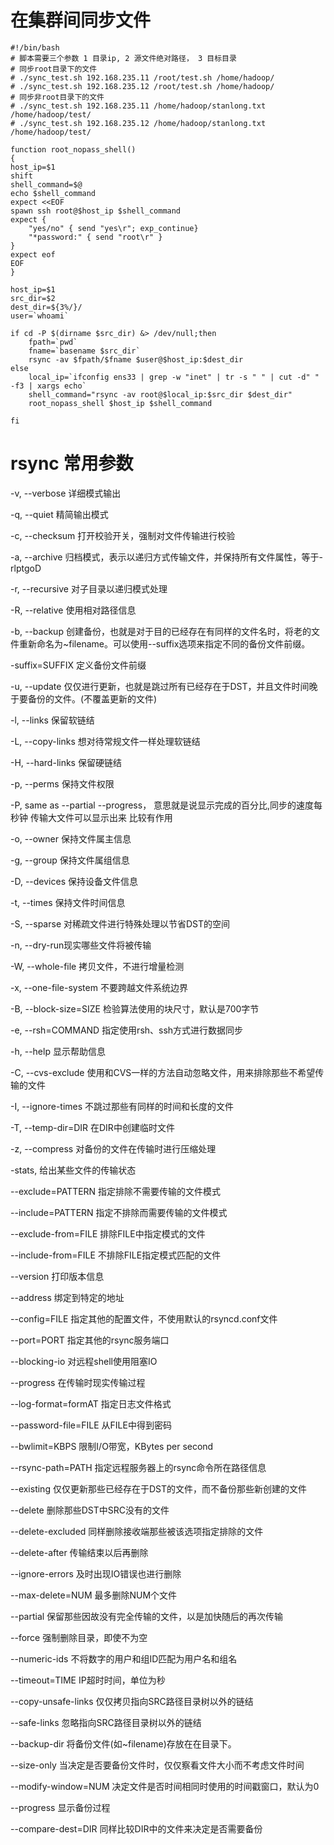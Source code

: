 # 在集群间同步文件

```shell
#!/bin/bash
# 脚本需要三个参数 1 目录ip, 2 源文件绝对路径， 3 目标目录
# 同步root目录下的文件
# ./sync_test.sh 192.168.235.11 /root/test.sh /home/hadoop/
# ./sync_test.sh 192.168.235.12 /root/test.sh /home/hadoop/
# 同步非root目录下的文件
# ./sync_test.sh 192.168.235.11 /home/hadoop/stanlong.txt /home/hadoop/test/
# ./sync_test.sh 192.168.235.12 /home/hadoop/stanlong.txt /home/hadoop/test/

function root_nopass_shell()
{
host_ip=$1
shift
shell_command=$@
echo $shell_command
expect <<EOF 
spawn ssh root@$host_ip $shell_command
expect {
    "yes/no" { send "yes\r"; exp_continue}
    "*password:" { send "root\r" }
}
expect eof
EOF
}
    
host_ip=$1
src_dir=$2
dest_dir=${3%/}/
user=`whoami`

if cd -P $(dirname $src_dir) &> /dev/null;then
    fpath=`pwd`
    fname=`basename $src_dir`
    rsync -av $fpath/$fname $user@$host_ip:$dest_dir
else
    local_ip=`ifconfig ens33 | grep -w "inet" | tr -s " " | cut -d" " -f3 | xargs echo`
    shell_command="rsync -av root@$local_ip:$src_dir $dest_dir"
    root_nopass_shell $host_ip $shell_command
    
fi
```

# rsync 常用参数

-v, --verbose 详细模式输出

-q, --quiet 精简输出模式

-c, --checksum 打开校验开关，强制对文件传输进行校验

-a, --archive 归档模式，表示以递归方式传输文件，并保持所有文件属性，等于-rlptgoD

-r, --recursive 对子目录以递归模式处理

-R, --relative 使用相对路径信息

-b, --backup 创建备份，也就是对于目的已经存在有同样的文件名时，将老的文件重新命名为~filename。可以使用--suffix选项来指定不同的备份文件前缀。

-suffix=SUFFIX 定义备份文件前缀

-u, --update 仅仅进行更新，也就是跳过所有已经存在于DST，并且文件时间晚于要备份的文件。(不覆盖更新的文件)

-l, --links 保留软链结

-L, --copy-links 想对待常规文件一样处理软链结

-H, --hard-links 保留硬链结

-p, --perms 保持文件权限

-P,  same as --partial --progress， 意思就是说显示完成的百分比,同步的速度每秒钟 传输大文件可以显示出来 比较有作用

-o, --owner 保持文件属主信息

-g, --group 保持文件属组信息

-D, --devices 保持设备文件信息

-t, --times 保持文件时间信息

-S, --sparse 对稀疏文件进行特殊处理以节省DST的空间

-n, --dry-run现实哪些文件将被传输

-W, --whole-file 拷贝文件，不进行增量检测

-x, --one-file-system 不要跨越文件系统边界

-B, --block-size=SIZE 检验算法使用的块尺寸，默认是700字节

-e, --rsh=COMMAND 指定使用rsh、ssh方式进行数据同步

-h, --help 显示帮助信息

-C, --cvs-exclude 使用和CVS一样的方法自动忽略文件，用来排除那些不希望传输的文件

-I, --ignore-times 不跳过那些有同样的时间和长度的文件

-T, --temp-dir=DIR 在DIR中创建临时文件

-z, --compress 对备份的文件在传输时进行压缩处理

-stats, 给出某些文件的传输状态

--exclude=PATTERN 指定排除不需要传输的文件模式

--include=PATTERN 指定不排除而需要传输的文件模式

--exclude-from=FILE 排除FILE中指定模式的文件

--include-from=FILE 不排除FILE指定模式匹配的文件

--version 打印版本信息

--address 绑定到特定的地址

--config=FILE 指定其他的配置文件，不使用默认的rsyncd.conf文件

--port=PORT 指定其他的rsync服务端口

--blocking-io 对远程shell使用阻塞IO

--progress 在传输时现实传输过程

--log-format=formAT 指定日志文件格式

--password-file=FILE 从FILE中得到密码

--bwlimit=KBPS 限制I/O带宽，KBytes per second

--rsync-path=PATH 指定远程服务器上的rsync命令所在路径信息

--existing 仅仅更新那些已经存在于DST的文件，而不备份那些新创建的文件

--delete 删除那些DST中SRC没有的文件

--delete-excluded 同样删除接收端那些被该选项指定排除的文件

--delete-after 传输结束以后再删除

--ignore-errors 及时出现IO错误也进行删除

--max-delete=NUM 最多删除NUM个文件

--partial 保留那些因故没有完全传输的文件，以是加快随后的再次传输

--force 强制删除目录，即使不为空

--numeric-ids 不将数字的用户和组ID匹配为用户名和组名

--timeout=TIME IP超时时间，单位为秒

--copy-unsafe-links 仅仅拷贝指向SRC路径目录树以外的链结

--safe-links 忽略指向SRC路径目录树以外的链结

--backup-dir 将备份文件(如~filename)存放在在目录下。

--size-only 当决定是否要备份文件时，仅仅察看文件大小而不考虑文件时间

--modify-window=NUM 决定文件是否时间相同时使用的时间戳窗口，默认为0

--progress 显示备份过程

--compare-dest=DIR 同样比较DIR中的文件来决定是否需要备份